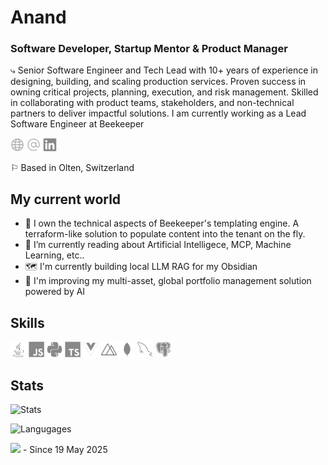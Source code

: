 # Anand
### Software Developer, Startup Mentor & Product Manager

⤷ Senior Software Engineer and Tech Lead with 10+ years  of experience in designing, building, and scaling production services. Proven success in owning critical projects, planning, execution, and risk management. Skilled in collaborating with product teams, stakeholders, and non-technical partners to deliver impactful solutions. I am currently working as a Lead Software Engineer at Beekeeper

 <a aligh="left" href="https://https://anand-creations.web.app/" target="_blank" rel="noreferrer noopener"><img src="https://raw.githubusercontent.com/0xShapeShifter/dev-story/master/public/images/socials/globe.svg" alt="Website" width="22" height="22" /></a> <a aligh="left" href="mailto:anandbaskaran3193@gmail.com" target="_blank" rel="noreferrer noopener"><img src="https://raw.githubusercontent.com/0xShapeShifter/dev-story/master/public/images/socials/at.svg" alt="Email" width="22" height="22" /></a> <a aligh="left" href="https://www.linkedin.com/in/anandb3" target="_blank" rel="noreferrer noopener"><img src="https://raw.githubusercontent.com/0xShapeShifter/dev-story/master/public/images/socials/linkedin.svg" alt="LinkedIn" width="22" height="22" /></a>  

⚐ Based in Olten, Switzerland

## My current world
- 🔭 I own the technical aspects of Beekeeper's templating engine. A terraform-like solution to populate content into the tenant on the fly.
- 🌱 I’m currently reading about Artificial Intelligece, MCP, Machine Learning, etc..
- 🗺️ I'm currently building local LLM RAG for my Obsidian
- 🏦 I'm improving my multi-asset, global portfolio management solution powered by AI

 ## Skills
   <a href="https://www.java.com" target="_blank" rel="noreferrer noopener"><img src="https://raw.githubusercontent.com/0xShapeShifter/dev-story/master/public/images/skills/core/java.svg" alt="Java" width="25" height="25" /></a> <a href="https://www.javascript.com" target="_blank" rel="noreferrer noopener"><img src="https://raw.githubusercontent.com/0xShapeShifter/dev-story/master/public/images/skills/core/javascript.svg" alt="JavaScript" width="25" height="25" /></a> <a href="https://www.python.org" target="_blank" rel="noreferrer noopener"><img src="https://raw.githubusercontent.com/0xShapeShifter/dev-story/master/public/images/skills/core/python.svg" alt="Python" width="25" height="25" /></a> <a href="https://www.typescriptlang.org" target="_blank" rel="noreferrer noopener"><img src="https://raw.githubusercontent.com/0xShapeShifter/dev-story/master/public/images/skills/core/typescript.svg" alt="Typescript" width="25" height="25" /></a>  <a href="https://vuejs.org" target="_blank" rel="noreferrer noopener"><img src="https://raw.githubusercontent.com/0xShapeShifter/dev-story/master/public/images/skills/frontend/vue.svg" alt="Vue" width="25" height="25" /></a> <a href="https://nuxtjs.org" target="_blank" rel="noreferrer noopener"><img src="https://raw.githubusercontent.com/0xShapeShifter/dev-story/master/public/images/skills/frontend/nuxtjs.svg" alt="NuxtJS" width="25" height="25" /></a>  <a href="https://www.mongodb.com" target="_blank" rel="noreferrer noopener"><img src="https://raw.githubusercontent.com/0xShapeShifter/dev-story/master/public/images/skills/backend/mongodb.svg" alt="Mongo DB" width="25" height="25" /></a> <a href="https://www.mysql.com" target="_blank" rel="noreferrer noopener"><img src="https://raw.githubusercontent.com/0xShapeShifter/dev-story/master/public/images/skills/backend/mysql.svg" alt="MySQL" width="25" height="25" /></a> <a href="https://www.postgresql.org" target="_blank" rel="noreferrer noopener"><img src="https://raw.githubusercontent.com/0xShapeShifter/dev-story/master/public/images/skills/backend/postgresql.svg" alt="PostgreSQL" width="25" height="25" /></a> 

## Stats


![Stats](https://github-readme-stats-anandbhaskarans-projects.vercel.app/api?username=anandbhaskaran&show_icons=true&include_all_commits=true&rank_icon=github&hide=contribs&show=reviews,prs_merged_percentage)

![Langugages](https://github-readme-stats-anandbhaskarans-projects.vercel.app/api/top-langs/?username=anandbhaskaran&size_weight=0.01&count_weight=0.99&hide=html,SCSS,Blade,CSS,PHP,Pug,Shell,Dockerfile,HCL,Stylus,Procfile&langs_count=8&layout=compact&card_width=330)

![](https://hit.yhype.me/github/profile?account_id=6847984) - Since 19 May 2025
<!--
Created with https://readme-dev.vercel.app/create
**anandbhaskaran/anandbhaskaran** is a ✨ _special_ ✨ repository because its `README.md` (this file) appears on your GitHub profile.

Here are some ideas to get you started:
- 🔭 I’m currently working on ...
- 🌱 I’m currently learning ...
- 👯 I’m looking to collaborate on ...
- 🤔 I’m looking for help with ...
- 💬 Ask me about ...
- 📫 How to reach me: ...
- 😄 Pronouns: ...
- ⚡ Fun fact: ...
-->
